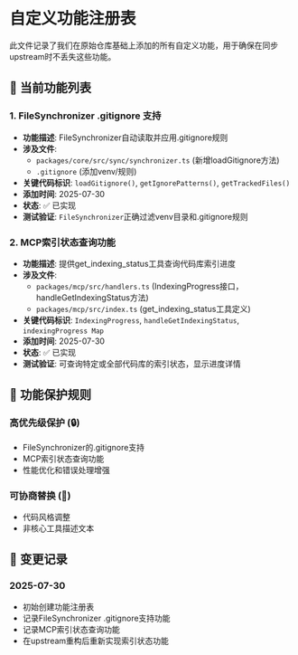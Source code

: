 # 自定义功能注册表

此文件记录了我们在原始仓库基础上添加的所有自定义功能，用于确保在同步upstream时不丢失这些功能。

## 🎯 当前功能列表

### 1. FileSynchronizer .gitignore 支持

- **功能描述**: FileSynchronizer自动读取并应用.gitignore规则
- **涉及文件**:
  - `packages/core/src/sync/synchronizer.ts` (新增loadGitignore方法)
  - `.gitignore` (添加venv/规则)
- **关键代码标识**: `loadGitignore()`, `getIgnorePatterns()`, `getTrackedFiles()`
- **添加时间**: 2025-07-30
- **状态**: ✅ 已实现
- **测试验证**: `FileSynchronizer`正确过滤venv目录和.gitignore规则

### 2. MCP索引状态查询功能

- **功能描述**: 提供get_indexing_status工具查询代码库索引进度
- **涉及文件**:
  - `packages/mcp/src/handlers.ts` (IndexingProgress接口，handleGetIndexingStatus方法)
  - `packages/mcp/src/index.ts` (get_indexing_status工具定义)
- **关键代码标识**: `IndexingProgress`, `handleGetIndexingStatus`, `indexingProgress Map`
- **添加时间**: 2025-07-30
- **状态**: ✅ 已实现
- **测试验证**: 可查询特定或全部代码库的索引状态，显示进度详情

## 🔧 功能保护规则

### 高优先级保护 (🔒)

- FileSynchronizer的.gitignore支持
- MCP索引状态查询功能
- 性能优化和错误处理增强

### 可协商替换 (🔄)

- 代码风格调整
- 非核心工具描述文本

## 📝 变更记录

### 2025-07-30

- 初始创建功能注册表
- 记录FileSynchronizer .gitignore支持功能
- 记录MCP索引状态查询功能
- 在upstream重构后重新实现索引状态功能
